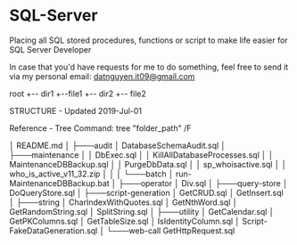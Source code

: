 # SQL-Server


Placing all SQL stored procedures, functions or script to make life easier for SQL Server Developer

In case that you'd have requests for me to do something, feel free to send it via my personal email: datnguyen.it09@gmail.com


root
+-- dir1
    +--file1
+-- dir2
    +-- file2


STRUCTURE - Updated 2019-Jul-01

Reference - Tree Command: tree "folder_path" /F

│   README.md
│
├───audit
│       DatabaseSchemaAudit.sql
│
├───maintenance
│   │   DbExec.sql
│   │   KillAllDatabaseProcesses.sql
│   │   MaintenanceDBBackup.sql
│   │   PurgeDbData.sql
│   │   sp_whoisactive.sql
│   │   who_is_active_v11_32.zip
│   │
│   └───batch
│           run-MaintenanceDBBackup.bat
│
├───operator
│       Div.sql
│
├───query-store
│       DoQueryStore.sql
│
├───script-generation
│       GetCRUD.sql
│       GetInsert.sql
│
├───string
│       CharIndexWithQuotes.sql
│       GetNthWord.sql
│       GetRandomString.sql
│       SplitString.sql
│
├───utility
│       GetCalendar.sql
│       GetPKColumns.sql
│       GetTableSize.sql
│       IsIdentityColumn.sql
│       Script-FakeDataGeneration.sql
│
└───web-call
        GetHttpRequest.sql
